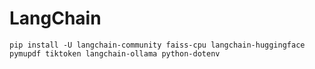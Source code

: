 # LangChain

``` pip install -U langchain-community faiss-cpu langchain-huggingface pymupdf tiktoken langchain-ollama python-dotenv ```